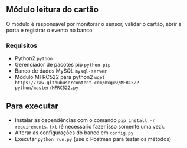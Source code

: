 ## Módulo leitura do cartão

O módulo é responsável por monitorar o sensor, validar o cartão, abrir a porta e registrar o evento no banco

### Requisitos
- Python2 `python`
- Gerenciador de pacotes pip `python-pip`
- Banco de dados MySQL `mysql-server`
- Módulo MFRC522 para python2 `wget https://raw.githubusercontent.com/mxgxw/MFRC522-python/master/MFRC522.py`

## Para executar
- Instalar as dependências com o comando `pip install -r requirements.txt` (é necessário fazer isso somente uma vez).
- Alterar as configurações do banco em `config.py`
- Executar `python run.py` (use o Postman para testar os métodos)
